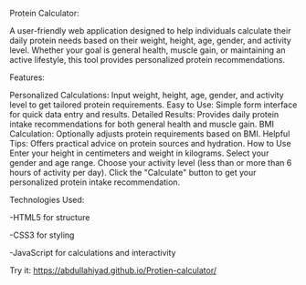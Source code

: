 Protein Calculator:

A user-friendly web application designed to help individuals calculate their daily protein needs based on their weight,
height, age, gender, and activity level.
Whether your goal is general health, muscle gain, or maintaining an active lifestyle,
this tool provides personalized protein recommendations.

Features: 

Personalized Calculations: Input weight, height, age, gender, and activity level to get tailored protein requirements.
Easy to Use: Simple form interface for quick data entry and results.
Detailed Results: Provides daily protein intake recommendations for both general health and muscle gain.
BMI Calculation: Optionally adjusts protein requirements based on BMI.
Helpful Tips: Offers practical advice on protein sources and hydration.
How to Use
Enter your height in centimeters and weight in kilograms.
Select your gender and age range.
Choose your activity level (less than or more than 6 hours of activity per day).
Click the "Calculate" button to get your personalized protein intake recommendation.


Technologies Used:

-HTML5 for structure

-CSS3 for styling

-JavaScript for calculations and interactivity

Try it: https://abdullahiyad.github.io/Protien-calculator/
